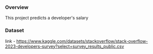 ### Overview
This project predicts a developer's salary

### Dataset
link - https://www.kaggle.com/datasets/stackoverflow/stack-overflow-2023-developers-survey?select=survey_results_public.csv
